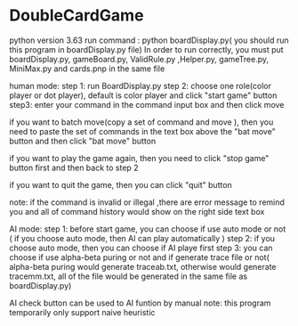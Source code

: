 # DoubleCardGame
python version 3.63
run command : python boardDisplay.py( you should run this program in boardDisplay.py file)
In order to run correctly, you must put boardDisplay.py, gameBoard.py, ValidRule.py ,Helper.py, gameTree.py, MiniMax.py and cards.pnp in the same file

human mode:
step 1: run BoardDisplay.py
step 2: choose one role(color player or dot player), default is color player and click "start game" button
step3: enter your command in the command input box and then click move

if you want to batch move(copy a set of command and move ), then you need to paste the set of commands in the text box above the "bat move" button and then click "bat move" button

if you want to play the game again, then you need to click "stop game" button first and then back to step 2

if you want to quit the game, then you can click "quit" button

note: if the command is invalid or illegal ,there are error message to remind you and all of command history would show on the right side text box

AI mode:
step 1: before start game, you can choose if use auto mode or not ( if you choose auto mode, then AI can play automatically ) 
step 2: if you choose auto mode, then you can choose if AI playe first
step 3: you can choose if use alpha-beta puring or not and if generate trace file or not( alpha-beta puring would generate traceab.txt, otherwise would generate tracemm.txt, all of the file would be generated in the same file as boardDisplay.py)

AI check button can be used to AI funtion by manual 
note: this program temporarily only support naive heuristic  
